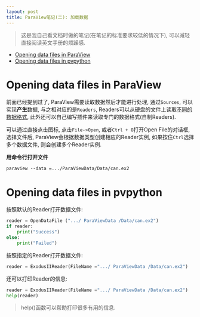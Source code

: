 ```yaml
---
layout: post
title: ParaView笔记(二): 加载数据
---
```


> 这是我自己看文档时做的笔记(在笔记的标准要求较低的情况下), 可以减轻直接阅读英文手册的烦躁感.

<!-- TOC -->

- [Opening data files in ParaView](#opening-data-files-in-paraview)
- [Opening data files in pvpython](#opening-data-files-in-pvpython)

<!-- /TOC -->

# Opening data files in ParaView

前面已经提到过了, ParaView需要读取数据然后才能进行处理, 通过`Sources`, 可以实现**产生**数据, 与之相对应的是`Readers`, Readers可以从硬盘的文件上读取[不同的数据格式](https://v1otusc.github.io/2019/11/26/%E6%95%B0%E6%8D%AE%E6%A0%BC%E5%BC%8F/), 此外还可以自己编写插件来读取专门的数据格式(自制Readers).

可以通过直接点击图标, 点击`File->Open`, 或者`Ctrl + O`打开Open File的对话框, 选择文件后, ParaView会根据数据类型创建相应的Reader实例, 如果按住`Ctrl`选择多个数据文件, 则会创建多个Reader实例.

**用命令行打开文件**

```
paraview --data =.../ParaViewData/Data/can.ex2
```

# Opening data files in pvpython

按照默认的Reader打开数据文件:

```python
reader = OpenDataFile (".../ ParaViewData /Data/can.ex2")
if reader:
    print("Success")
else:
    print("Failed")
```

按照指定的Reader打开数据文件:

```python
reader = ExodusIIReader(FileName =".../ ParaViewData /Data/can.ex2")
```

还可以打印Reader的信息:

```python
reader = ExodusIIReader(FileName =".../ ParaViewData /Data/can.ex2")
help(reader)
```

> help()函数可以帮助打印很多有用的信息.
